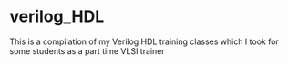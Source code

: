 # verilog_HDL
This is a compilation of my Verilog HDL training classes which I took for some students as a part time VLSI trainer
